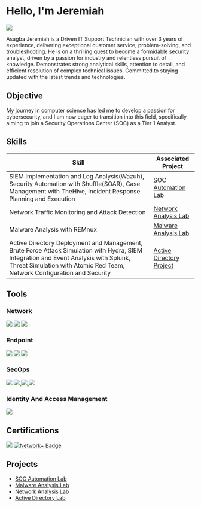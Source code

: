 # Hello, I'm Jeremiah
<a href="https://www.linkedin.com/in/jeremiahasagba"><img src="https://img.shields.io/badge/-LinkedIn-0072b1?&style=for-the-badge&logo=linkedin&logoColor=white" /></a>


Asagba Jeremiah is a Driven IT Support Technician with over 3 years of experience, delivering exceptional customer service, problem-solving, and troubleshooting. He is on a thrilling quest to become a formidable security analyst, driven by a passion for industry and relentless pursuit of knowledge. Demonstrates strong analytical skills, attention to detail, and efficient resolution of complex technical issues. Committed to staying updated with the latest trends and technologies. 

## Objective

My journey in computer science has led me to develop a passion for cybersecurity, and I am now eager to transition into this field, specifically aiming to join a Security Operations Center (SOC) as a Tier 1 Analyst.

## Skills

| Skill                                         | Associated Project         |
|-----------------------------------------------|----------------------------|
| SIEM Implementation and Log Analysis(Wazuh), Security Automation with Shuffle(SOAR), Case Management with TheHive,  Incident Response Planning and Execution         | <a href="https://github.com/Fynnesse/SOC-Automation-Lab/tree/main">SOC Automation Lab</a>|
| Network Traffic Monitoring and Attack Detection | <a href="https://github.com/Fynnesse/Network-Analysis-Lab">Network Analysis Lab</a>|
| Malware Analysis with REMnux                  | <a href="https://github.com/Fynnesse/Malware-Analysis-w-REMnux/tree/main">Malware Analysis Lab</a>|
| Active Directory Deployment and Management, Brute Force Attack Simulation with Hydra, SIEM Integration and Event Analysis with Splunk, Threat Simulation with Atomic Red Team, Network Configuration and Security | <a href="https://github.com/Fynnesse/Active-Directory-Project">Active Directory Project</a>|


## Tools

### Network
<div>
    <img src="https://img.shields.io/badge/-Suricata-EF3B2D?&style=for-the-badge&logo=Suricata&logoColor=white" />
    <img src="https://img.shields.io/badge/-Zeek-777BB4?&style=for-the-badge&logo=Zeek&logoColor=white" />
    <a href="https://github.com/Fynnesse/Network-Analysis-Lab">
    <img src="https://img.shields.io/badge/-Wireshark-1679A7?&style=for-the-badge&logo=Wireshark&logoColor=white" />
</a>

</div>

### Endpoint
<div>
    <img src="https://img.shields.io/badge/-Microsoft_Defender_for_Endpoint-00A4EF?&style=for-the-badge&logo=Microsoft&logoColor=white" />
    <img src="https://img.shields.io/badge/-Velociraptor-4B275F?&style=for-the-badge&logo=Velociraptor&logoColor=white" />
    <a href="https://github.com/Fynnesse/Malware-Analysis-w-REMnux/tree/main">
    <img src="https://img.shields.io/badge/-REMnux-007ACC?&style=for-the-badge" />
    </a>

</div>

### SecOps
<div>
    <img src="https://img.shields.io/badge/-Microsoft_Sentinel-0078D4?&style=for-the-badge&logo=Microsoft&logoColor=white" />
    <a href="https://github.com/Fynnesse/SOC-Automation-Lab/tree/main">
    <img src="https://img.shields.io/badge/-TheHive-F6C915?&style=for-the-badge&logo=TheHive&logoColor=white" />
    </a>
    <a href="https://github.com/Fynnesse/Active-Directory-Project">
    <img src="https://img.shields.io/badge/-Splunk-000000?&style=for-the-badge&logo=Splunk&logoColor=white" />
    </a>
    <a href="https://github.com/Fynnesse/SOC-Automation-Lab/tree/main">
    <img src="https://img.shields.io/badge/-Wazuh-005571?&style=for-the-badge&logo=Wazuh&logoColor=white" />
     </a>

</div>

### Identity And Access Management
<div>
    <a href="https://github.com/Fynnesse/Active-Directory-Project">
    <img src="https://img.shields.io/badge/-Active%20Directory-0078D4?&style=for-the-badge&logo=Active-Directory&logoColor=white" />
    </a>

</div>

## Certifications

<div>
<a href="https://www.credly.com/badges/6e5b060b-26d7-401c-9477-71f0cac0c2e5/public_url" target="_blank">
  <img src="https://img.shields.io/badge/-Security%2B-FF0000?&style=for-the-badge&logo=CompTIA&logoColor=white" />
<a href=https://www.credly.com/badges/dbcc35d7-77ca-4db7-942c-28da1f8a026a/public_url>
    <img src="https://img.shields.io/badge/-Network%2B-007ACC?&style=for-the-badge&logo=CompTIA&logoColor=white" alt="Network+ Badge"/>
</a>


</div>

## Projects
- <a href="https://github.com/Fynnesse/SOC-Automation-Lab/tree/main">SOC Automation Lab</a>
- <a href="https://github.com/Fynnesse/Malware-Analysis-w-REMnux/tree/main">Malware Analysis Lab</a>
- <a href="https://github.com/Fynnesse/Network-Analysis-Lab">Network Analysis Lab</a>
- <a href="https://github.com/Fynnesse/Active-Directory-Project">Active Directory Lab</a>
